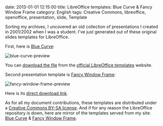 date: 2013-01-01 12:15:00
title: LibreOffice templates: Blue Curve & Fancy Window Frame
category: English
tags: Creative Commons, libreoffice, openoffice, presentation, slide, Template

Sorting my archives, I uncovered an old collection of presentations I created in 2001/2002 when I was a student. I've just generated out of these original slides templates for LibreOffice.

First, here is [Blue Curve](http://templates.libreoffice.org/template-center/blue-curve-1):

![blue-curve-preview](/uploads/2012/blue-curve-preview.jpg)

You can [download the file](http://templates.libreoffice.org/template-center/blue-curve-1/releases/1.0/blue-curve.otp) from the [official LibreOffice templates](http://templates.libreoffice.org/template-center) website.

Second presentation template is [Fancy Window Frame](http://templates.libreoffice.org/template-center/fancy-window-frame):

![fancy-window-frame-preview](/uploads/2012/fancy-window-frame-preview.jpg)

Here is its [direct download link](http://templates.libreoffice.org/template-center/fancy-window-frame/releases/1.0/fancy-window-frame.otp).

As for all my document contributions, these templates are distributed under a [Creative Commons BY-SA license](http://creativecommons.org/licenses/by-sa/3.0/). And if for any reason the LibreOffice repository is down, here are mirror of the templates served from my site: [Blue Curve](http://kevin.deldycke.com/documents/blue-curve.otp) & [Fancy Window Frame](http://kevin.deldycke.com/documents/fancy-window-frame.otp).

